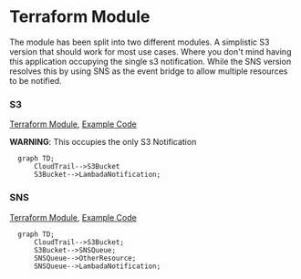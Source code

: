 # Terraform Module
The module has been split into two different modules. A simplistic S3 version that should work for most use cases. Where you don't mind having this application occupying the single s3 notification. While the SNS version resolves this by using SNS as the event bridge to allow multiple resources to be notified.

### S3
[Terraform Module](./modules/cloudtrailconsole/s3), [Example Code](./example_com_s3/README.md) 

**WARNING**: This occupies the only S3 Notification

```mermaid
  graph TD;
      CloudTrail-->S3Bucket
      S3Bucket-->LambadaNotification;
```

### SNS
[Terraform Module](./modules/cloudtrailconsole/sns), [Example Code](./example_com_sns/README.md)

```mermaid
  graph TD;
      CloudTrail-->S3Bucket;
      S3Bucket-->SNSQueue;
      SNSQueue-->OtherResource;
      SNSQueue-->LambadaNotification;
```
